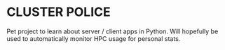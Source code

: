 # CLUSTER POLICE

Pet project to learn about server / client apps in Python. Will hopefully be used to automatically monitor HPC usage for personal stats.
